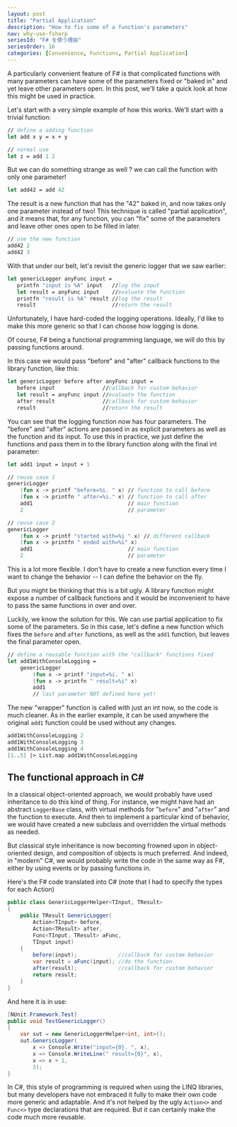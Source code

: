```yaml
---
layout: post
title: "Partial Application"
description: "How to fix some of a function's parameters"
nav: why-use-fsharp
seriesId: "F# を使う理由"
seriesOrder: 16
categories: [Convenience, Functions, Partial Application]
---
```


A particularly convenient feature of F# is that complicated functions with many parameters can have some of the parameters fixed or "baked in" and yet leave other parameters open.  In this post, we'll take a quick look at how this might be used in practice.

Let's start with a very simple example of how this works. We'll start with a trivial function:

```fsharp
// define a adding function
let add x y = x + y

// normal use 
let z = add 1 2
```

But we can do something strange as well ? we can call the function with only one parameter!

```fsharp
let add42 = add 42
```

The result is a new function that has the "42" baked in, and now takes only one parameter instead of two!  This technique is called "partial application", and it means that, for any function, you can "fix" some of the parameters and leave other ones open to be filled in later.

```fsharp
// use the new function
add42 2
add42 3
```

With that under our belt, let's revisit the generic logger that we saw earlier:

```fsharp
let genericLogger anyFunc input = 
   printfn "input is %A" input   //log the input
   let result = anyFunc input    //evaluate the function
   printfn "result is %A" result //log the result
   result                        //return the result
```

Unfortunately, I have hard-coded the logging operations.  Ideally, I'd like to make this more generic so that I can choose how logging is done. 

Of course, F# being a functional programming language, we will do this by passing functions around. 

In this case we would pass "before" and "after" callback functions to the library function, like this:

```fsharp
let genericLogger before after anyFunc input = 
   before input               //callback for custom behavior
   let result = anyFunc input //evaluate the function
   after result               //callback for custom behavior
   result                     //return the result
```

You can see that the logging function now has four parameters. The "before" and "after" actions are passed in as explicit parameters as well as the function and its input. To use this in practice, we just define the functions and pass them in to the library function along with the final int parameter:

```fsharp
let add1 input = input + 1

// reuse case 1
genericLogger 
    (fun x -> printf "before=%i. " x) // function to call before 
    (fun x -> printfn " after=%i." x) // function to call after
    add1                              // main function
    2                                 // parameter 

// reuse case 2
genericLogger
    (fun x -> printf "started with=%i " x) // different callback 
    (fun x -> printfn " ended with=%i" x) 
    add1                              // main function
    2                                 // parameter 
```

This is a lot more flexible. I don't have to create a new function every time I want to change the behavior -- I can define the behavior on the fly. 

But you might be thinking that this is a bit ugly. A library function might expose a number of callback functions and it would be inconvenient to have to pass the same functions in over and over.

Luckily, we know the solution for this. We can use partial application to fix some of the parameters. So in this case, let's define a new function which fixes the `before` and `after` functions, as well as the `add1` function, but leaves the final parameter open.

```fsharp
// define a reusable function with the "callback" functions fixed
let add1WithConsoleLogging = 
    genericLogger
        (fun x -> printf "input=%i. " x) 
        (fun x -> printfn " result=%i" x)
        add1
        // last parameter NOT defined here yet!
```

The new "wrapper" function is called with just an int now, so the code is much cleaner. As in the earlier example, it can be used anywhere the original `add1` function could be used without any changes.

```fsharp
add1WithConsoleLogging 2
add1WithConsoleLogging 3
add1WithConsoleLogging 4
[1..5] |> List.map add1WithConsoleLogging 
```

## The functional approach in C# ##

In a classical object-oriented approach, we would probably have used inheritance to do this kind of thing. For instance, we might have had an abstract `LoggerBase` class, with virtual methods for "`before`" and "`after`" and the function to execute.  And then to implement a particular kind of behavior, we would have created a new subclass and overridden the virtual methods as needed.

But classical style inheritance is now becoming frowned upon in object-oriented design, and composition of objects is much preferred. And indeed, in "modern" C#, we would probably write the code in the same way as F#, either by using events or by passing functions in.

Here's the F# code translated into C# (note that I had to specify the types for each Action)

```csharp
public class GenericLoggerHelper<TInput, TResult>
{
    public TResult GenericLogger(
        Action<TInput> before,
        Action<TResult> after,
        Func<TInput, TResult> aFunc,
        TInput input)
    {
        before(input);             //callback for custom behavior
        var result = aFunc(input); //do the function
        after(result);             //callback for custom behavior
        return result;
    }
}
```

And here it is in use:

```csharp
[NUnit.Framework.Test]
public void TestGenericLogger()
{
    var sut = new GenericLoggerHelper<int, int>();
    sut.GenericLogger(
        x => Console.Write("input={0}. ", x),
        x => Console.WriteLine(" result={0}", x),
        x => x + 1,
        3);
}
```

In C#, this style of programming is required when using the LINQ libraries, but many developers have not embraced it fully to make their own code more generic and adaptable. And it's not helped by the ugly `Action<>` and `Func<>` type declarations that are required. But it can certainly make the code much more reusable. 

